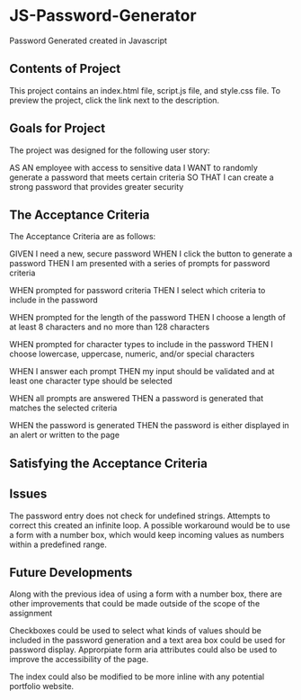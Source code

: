 # JS-Password-Generator
Password Generated created in Javascript

## Contents of Project

This project contains an index.html file, script.js file, and style.css file. To preview the project, click the link next to the description.

## Goals for Project

The project was designed for the following user story:

AS AN employee with access to sensitive data
I WANT to randomly generate a password that meets certain criteria
SO THAT I can create a strong password that provides greater security

## The Acceptance Criteria 

The Acceptance Criteria are as follows: 

GIVEN I need a new, secure password
WHEN I click the button to generate a password
THEN I am presented with a series of prompts for password criteria

WHEN prompted for password criteria
THEN I select which criteria to include in the password

WHEN prompted for the length of the password
THEN I choose a length of at least 8 characters and no more than 128 characters

WHEN prompted for character types to include in the password
THEN I choose lowercase, uppercase, numeric, and/or special characters

WHEN I answer each prompt
THEN my input should be validated and at least one character type should be selected

WHEN all prompts are answered
THEN a password is generated that matches the selected criteria

WHEN the password is generated
THEN the password is either displayed in an alert or written to the page

## Satisfying the Acceptance Criteria


## Issues

The password entry does not check for undefined strings. Attempts to correct this created an infinite loop. A possible workaround would be to use a form with a number box, which would keep incoming values as numbers within a predefined range.

## Future Developments

Along with the previous idea of using a form with a number box, there are other improvements that could be made outside of the scope of the assignment

Checkboxes could be used to select what kinds of values should be included in the password generation and a text area box could be used for password display. Approrpiate form aria attributes could also be used to improve the accessibility of the page.

The index could also be modified to be more inline with any potential portfolio website. 
